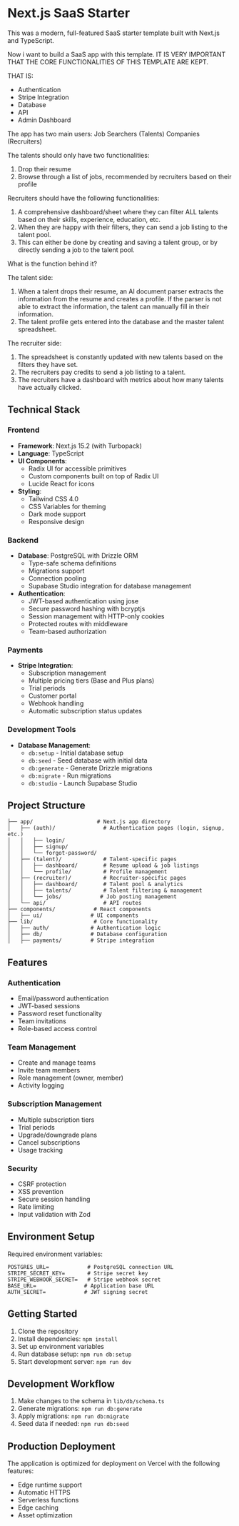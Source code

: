 # Next.js SaaS Starter

This was a modern, full-featured SaaS starter template built with Next.js and TypeScript.

Now i want to build a SaaS app with this template. IT IS VERY IMPORTANT THAT THE CORE FUNCTIONALITIES OF THIS TEMPLATE ARE KEPT.

THAT IS:

- Authentication
- Stripe Integration
- Database
- API
- Admin Dashboard



The app has two main users:
Job Searchers (Talents)
Companies (Recruiters)

The talents should only have two functionalities:

1. Drop their resume
2. Browse through a list of jobs, recommended by recruiters based on their profile

Recruiters should have the following functionalities:

1. A comprehensive dashboard/sheet where they can filter ALL talents based on their skills, experience, education, etc.
2. When they are happy with their filters, they can send a job listing to the talent pool.
3. This can either be done by creating and saving a talent group, or by directly sending a job to the talent pool.


What is the function behind it?

The talent side:

1. When a talent drops their resume, an AI document parser extracts the information from the resume and creates a profile. If the parser is not able to extract the information, the talent can manually fill in their information. 
2. The talent profile gets entered into the database and the master talent spreadsheet.


The recruiter side:

1. The spreadsheet is constantly updated with new talents based on the filters they have set.
2. The recruiters pay credits to send a job listing to a talent.
3. The recruiters have a dashboard with metrics about how many talents have actually clicked.

## Technical Stack

### Frontend
- **Framework**: Next.js 15.2 (with Turbopack)
- **Language**: TypeScript
- **UI Components**: 
  - Radix UI for accessible primitives
  - Custom components built on top of Radix UI
  - Lucide React for icons
- **Styling**: 
  - Tailwind CSS 4.0
  - CSS Variables for theming
  - Dark mode support
  - Responsive design

### Backend
- **Database**: PostgreSQL with Drizzle ORM
  - Type-safe schema definitions
  - Migrations support
  - Connection pooling
  - Supabase Studio integration for database management
- **Authentication**:
  - JWT-based authentication using jose
  - Secure password hashing with bcryptjs
  - Session management with HTTP-only cookies
  - Protected routes with middleware
  - Team-based authorization

### Payments
- **Stripe Integration**:
  - Subscription management
  - Multiple pricing tiers (Base and Plus plans)
  - Trial periods
  - Customer portal
  - Webhook handling
  - Automatic subscription status updates

### Development Tools
- **Database Management**:
  - `db:setup` - Initial database setup
  - `db:seed` - Seed database with initial data
  - `db:generate` - Generate Drizzle migrations
  - `db:migrate` - Run migrations
  - `db:studio` - Launch Supabase Studio

## Project Structure

```
├── app/                    # Next.js app directory
│   ├── (auth)/               # Authentication pages (login, signup, etc.)
│   │   ├── login/
│   │   ├── signup/
│   │   └── forgot-password/
│   ├── (talent)/             # Talent-specific pages
│   │   ├── dashboard/        # Resume upload & job listings
│   │   └── profile/          # Profile management
│   ├── (recruiter)/          # Recruiter-specific pages
│   │   ├── dashboard/        # Talent pool & analytics
│   │   ├── talents/          # Talent filtering & management
│   │   └── jobs/            # Job posting management
│   └── api/                  # API routes
├── components/            # React components
│   ├── ui/               # UI components
├── lib/                   # Core functionality
│   ├── auth/             # Authentication logic
│   ├── db/               # Database configuration
│   ├── payments/         # Stripe integration
```

## Features

### Authentication
- Email/password authentication
- JWT-based sessions
- Password reset functionality
- Team invitations
- Role-based access control

### Team Management
- Create and manage teams
- Invite team members
- Role management (owner, member)
- Activity logging

### Subscription Management
- Multiple subscription tiers
- Trial periods
- Upgrade/downgrade plans
- Cancel subscriptions
- Usage tracking

### Security
- CSRF protection
- XSS prevention
- Secure session handling
- Rate limiting
- Input validation with Zod

## Environment Setup

Required environment variables:
```
POSTGRES_URL=            # PostgreSQL connection URL
STRIPE_SECRET_KEY=       # Stripe secret key
STRIPE_WEBHOOK_SECRET=   # Stripe webhook secret
BASE_URL=               # Application base URL
AUTH_SECRET=            # JWT signing secret
```

## Getting Started

1. Clone the repository
2. Install dependencies: `npm install`
3. Set up environment variables
4. Run database setup: `npm run db:setup`
5. Start development server: `npm run dev`

## Development Workflow

1. Make changes to the schema in `lib/db/schema.ts`
2. Generate migrations: `npm run db:generate`
3. Apply migrations: `npm run db:migrate`
4. Seed data if needed: `npm run db:seed`

## Production Deployment

The application is optimized for deployment on Vercel with the following features:
- Edge runtime support
- Automatic HTTPS
- Serverless functions
- Edge caching
- Asset optimization
